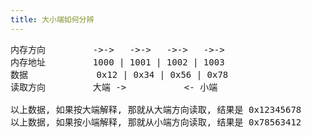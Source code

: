 ```yaml
---
title: 大小端如何分辨
---
```


<pre>
内存方向         ->->   ->->   ->->   ->->
内存地址         1000 | 1001 | 1002 | 1003
数据             0x12 | 0x34 | 0x56 | 0x78
读取方向         大端 ->           <- 小端

以上数据, 如果按大端解释, 那就从大端方向读取, 结果是 0x12345678
以上数据, 如果按小端解释, 那就从小端方向读取, 结果是 0x78563412
</pre>